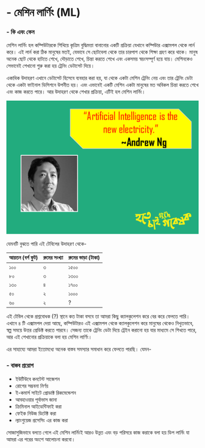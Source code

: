 # - মেশিন লার্ণিং \(ML\)

### - কি এবং কেন

মেশিন লার্নিং হল কম্পিউটারকে শিখিয়ে কৃত্রিম বুদ্ধিমত্তা বানানোর একটি প্রক্রিয়া যেখানে কম্পিউার এক্সামপল থেকে লার্ন করে। এই লার্ন করা ঠিক মানুষের মতই, যেভাবে সে ছোটবেলা থেকে তার চারপাশ থেকে শিক্ষা গ্রহণ করে থাকে। মানুষ অনেক ছোট থেকে হাটতে শেখে, দৌড়াতে শেখে, চিন্তা করতে শেখে এবং একসময় স্বয়ংসম্পূর্ণ হয়ে যায়। মেশিনকেও সেভাবেই শেখানো শুরু করা হয় ট্রেনিং ডেটাসেট দিয়ে।

একাধিক উদাহরণ এখানে ডেটাসেট হিসেবে ব্যবহার করা হয়, যা থেকে একটা মেশিন ট্রেনিং নেয় এবং তার ট্রেনিং ডেটা থেকে একটা ফাইনাল ডিসিশনে উপনীত হয়। এবং এভাবেই একটি মেশিন একটা মানুষের মত অবিকল চিন্তা করতে শেখে এবং কাজ করতে পারে। আর উদাহরণ থেকে শেখার প্রক্রিয়া, এটিই হল মেশিন লার্নিং।

![](../../.gitbook/assets/slide7%20%281%29.PNG)

যেমনটি বুঝতে পারি এই টেবিলের উদাহরণ থেকে-

| আয়তন \(বর্গ ফুট\) | রুমের সংখ্যা | রুমের ভাড়া \(টাকা\) |
| :--- | :--- | :--- |
| ১০০ | ৩ | ‍১৫০০ |
| ৮০ | ৩ | ১৩০০ |
| ১৩০ | ৪ | ১৭০০ |
| ৫০ | ২ | ১০০০ |
| ৬০ | ২ | ? |

এই টেবিল থেকে প্রশ্নবোধক \(?\) স্থানে কত টাকা বসবে তা আমরা কিছু ক্যালকুলেশন করে বের করে ফেলতে পারি। এখানে ৪ টি এক্সামপল দেয়া আছে, কম্পিউটারও এই এক্সামপল থেকে ক্যালকুলেশন করে মানুষের থেকেও নিখুতভাবে, স্বল্প সময়ে উত্তর প্রেডিক্ট করতে পারবে। সেজন্য তাকে ট্রেনিং ডেটা দিয়ে ট্রেইন করানো হয় যার মাধ্যমে সে শিখতে পারে, আর এই শেখানোর প্রক্রিয়াকে বলা হয় মেশিন লার্ণিং। 

এর সাহায্যে আমরা ইতোমধ্যে অনেক বাস্তব সমস্যার সমাধান করে ফেলতে পারছি। যেমন-

### - বাস্তব প্রয়োগ 

* ইউটিউবে কনটেন্ট সাজেশন
* রোগের সম্ভবনা নির্ণয় 
* ই-কমার্স সাইটে প্রোডাক্ট রিকমেন্ডেশন
* আবহাওয়ার পূর্বাভাস জানা
*  ক্রিমিনাল আইডেন্টিফাই করা
* ফেইক নিউজ ডিটেক্ট করা
* ল্যাংগুয়েজ প্রসেসিং এর কাজ করা

সোজাসুজিভাবে বলতে গেলে এই মেশিন লার্নিংই আরও উন্নত এবং বড় পরিসরে কাজ করাকে বলা হয় ডিপ লার্নিং যা আমরা এর পরের অংশে আলোচনা করবো। 

